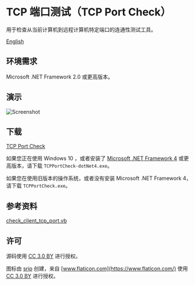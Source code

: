 # TCP 端口测试（TCP Port Check）
用于检查从当前计算机到远程计算机特定端口的连通性测试工具。

[English](https://github.com/chenshaoju/tcpportcheck/blob/master/README_ENG.md)

## 环境需求
Microsoft .NET Framework 2.0 或更高版本。

## 演示
![Screenshot](https://github.com/chenshaoju/tcpportcheck/blob/master/demo.gif?raw=true)

## 下载
[TCP Port Check](https://github.com/chenshaoju/tcpportcheck/releases)

如果您正在使用 Windows 10 ，或者安装了 [Microsoft .NET Framework 4](https://dotnet.microsoft.com/download/thank-you/net472) 或更高版本，请下载 `TCPPortCheck-dotNet4.exe`。

如果您在使用旧版本的操作系统，或者没有安装 Microsoft .NET Framework 4，请下载 `TCPPortCheck.exe`。

## 参考资料
[check_client_tcp_port.vb](https://gist.github.com/elpatron68/257e4e2531fdb8729874)

## 许可
源码使用 [CC 3.0 BY](http://creativecommons.org/licenses/by/3.0/) 进行授权。

图标由 [srip](https://www.flaticon.com/authors/srip) 创建，来自 [www.flaticon.com](https://www.flaticon.com/) 使用 [CC 3.0 BY](http://creativecommons.org/licenses/by/3.0/) 进行授权。
